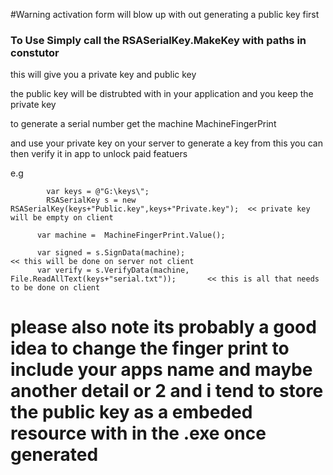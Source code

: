 #Warning activation form will blow up with out generating a public key first


### To Use Simply call the RSASerialKey.MakeKey with paths in constutor




this will give you a private key and public key

the public key will be distrubted with in your application and you keep the private key

to generate a serial number get the machine
MachineFingerPrint


and use your private key on your server to generate a key from this you can then verify it in app to unlock paid featuers

e.g

            var keys = @"G:\keys\";
            RSASerialKey s = new RSASerialKey(keys+"Public.key",keys+"Private.key");  << private key will be empty on client

          var machine =  MachineFingerPrint.Value();

          var signed = s.SignData(machine);                                             << this will be done on server not client
          var verify = s.VerifyData(machine, File.ReadAllText(keys+"serial.txt"));       << this is all that needs to be done on client
          
          
         
# please also note its probably a good idea to change the finger print to include your apps name and maybe another detail or 2 and i tend to store the public key as a embeded resource with in the .exe once generated 
